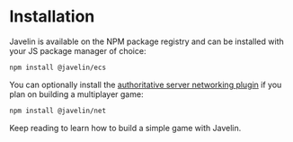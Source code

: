 # Installation

Javelin is available on the NPM package registry and can be installed with your JS package manager of choice:

```sh
npm install @javelin/ecs
```

You can optionally install the [authoritative server networking plugin](./authoritativeServerPlugin) if you plan on building a multiplayer game:

```sh
npm install @javelin/net
```

Keep reading to learn how to build a simple game with Javelin.